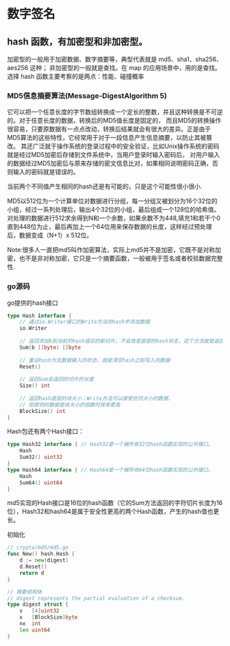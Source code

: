 # 数字签名
## hash 函数，有加密型和非加密型。
加密型的一般用于加密数据、数字摘要等，典型代表就是 md5、sha1、sha256、aes256 这种；
非加密型的一般就是查找。在 map 的应用场景中，用的是查找。选择 hash 函数主要考察的是两点：性能、碰撞概率
### MD5信息摘要算法(Message-DigestAlgorithm 5)
它可以把一个任意长度的字节数组转换成一个定长的整数，并且这种转换是不可逆的。对于任意长度的数据，转换后的MD5值长度是固定的，
而且MD5的转换操作很容易，只要原数据有一点点改动，转换后结果就会有很大的差异。正是由于MD5算法的这些特性，它经常用于对于一段信息产生信息摘要，以防止其被篡改。
其还广泛就于操作系统的登录过程中的安全验证，比如Unix操作系统的密码就是经过MD5加密后存储到文件系统中，当用户登录时输入密码后，
对用户输入的数据经过MD5加密后与原来存储的密文信息比对，如果相同说明密码正确，否则输入的密码就是错误的。

当前两个不同值产生相同的hash还是有可能的，只是这个可能性很小很小.

MD5以512位为一个计算单位对数据进行分组，每一分组又被划分为16个32位的小组，经过一系列处理后，输出4个32位的小组，最后组成一个128位的哈希值。
对处理的数据进行512求余得到N和一个余数，如果余数不为448,填充1和若干个0直到448位为止，最后再加上一个64位用来保存数据的长度，这样经过预处理后，数据变成（N+1）x 512位。

Note:很多人一直把md5叫作加密算法，实际上md5并不是加密，它既不是对称加密，也不是非对称加密，它只是一个摘要函数，一般被用于签名或者校验数据完整性.
### go源码
go提供的hash接口
```go
type Hash interface {
    // 通过io.Writer接口的Write方法向hash中添加数据
    io.Writer
    
    // 返回添加b到当前的hash值后的新切片，不会改变底层的hash状态，这个方法就是返回计算后的hash值，只是它是字符切片
    Sum(b []byte) []byte
    
    // 重设hash为无数据输入的状态，就是清空hash之前写入的数据
    Reset()
    
    // 返回Sum会返回的切片的长度
    Size() int
    
    // 返回hash底层的块大小；Write方法可以接受任何大小的数据，
    // 但提供的数据是块大小的倍数时效率更高
    BlockSize() int
}
```

Hash包还有两个Hash接口：
```go
type Hash32 interface { // Hash32是一个被所有32位hash函数实现的公共接口。
    Hash
    Sum32() uint32
}
type Hash64 interface { // Hash64是一个被所有64位hash函数实现的公共接口。
    Hash
    Sum64() uint64
}
```
md5实现的Hash接口是16位的hash函数（它的Sum方法返回的字符切片长度为16位），Hash32和hash64是属于安全性更高的两个Hash函数，产生的hash值也更长。


初始化

```go
// crypto/md5/md5.go
func New() hash.Hash {
	d := new(digest)
	d.Reset()
	return d
}

// 摘要结构体
// digest represents the partial evaluation of a checksum.
type digest struct {
    s   [4]uint32
    x   [BlockSize]byte
    nx  int
    len uint64
}
```
